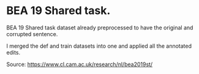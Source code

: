 # BEA 19 Shared task.

BEA 19 Shared task dataset already preprocessed to have the original and corrupted sentence.

I merged the def and train datasets into one and applied all the annotated edits.

Source: https://www.cl.cam.ac.uk/research/nl/bea2019st/
